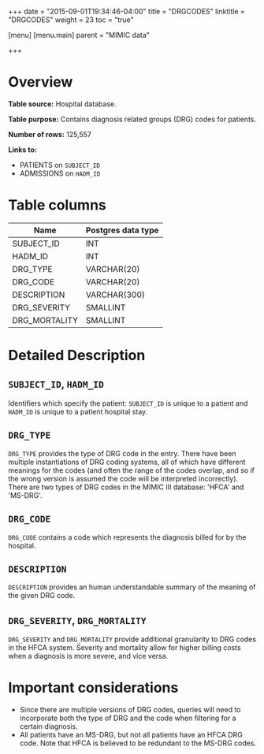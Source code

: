 +++
date = "2015-09-01T19:34:46-04:00"
title = "DRGCODES"
linktitle = "DRGCODES"
weight = 23
toc = "true"

[menu]
  [menu.main]
    parent = "MIMIC data"

+++

# Overview

**Table source:** Hospital database.

**Table purpose:** Contains diagnosis related groups (DRG) codes for patients.

**Number of rows:** 125,557

**Links to:**

* PATIENTS on `SUBJECT_ID`
* ADMISSIONS on `HADM_ID`

# Table columns

Name | Postgres data type 
---- | ---- 
SUBJECT\_ID | INT
HADM\_ID | INT
DRG\_TYPE | VARCHAR(20)
DRG\_CODE | VARCHAR(20)
DESCRIPTION | VARCHAR(300)
DRG\_SEVERITY | SMALLINT
DRG\_MORTALITY | SMALLINT
	
# Detailed Description

## `SUBJECT_ID`, `HADM_ID`

Identifiers which specify the patient: `SUBJECT_ID` is unique to a patient and `HADM_ID` is unique to a patient hospital stay.

## `DRG_TYPE`

`DRG_TYPE` provides the type of DRG code in the entry. There have been multiple instantiations of DRG coding systems, all of which have different meanings for the codes (and often the range of the codes overlap, and so if the wrong version is assumed the code will be interpreted incorrectly).
There are two types of DRG codes in the MIMIC III database: 'HFCA' and 'MS-DRG'. 

## `DRG_CODE`

`DRG_CODE` contains a code which represents the diagnosis billed for by the hospital. 

## `DESCRIPTION`

`DESCRIPTION` provides an human understandable summary of the meaning of the given DRG code.

## `DRG_SEVERITY`, `DRG_MORTALITY`

`DRG_SEVERITY` and `DRG_MORTALITY` provide additional granularity to DRG codes in the HFCA system. Severity and mortality allow for higher billing costs when a diagnosis is more severe, and vice versa.

# Important considerations

* Since there are multiple versions of DRG codes, queries will need to incorporate both the type of DRG and the code when filtering for a certain diagnosis.
* All patients have an MS-DRG, but not all patients have an HFCA DRG code. Note that HFCA is believed to be redundant to the MS-DRG codes.